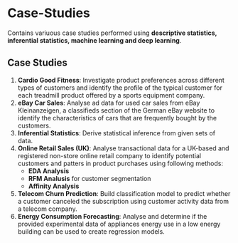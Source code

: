# Case-Studies

Contains variuous case studies performed using **descriptive statistics, inferential statistics, machine learning and deep learning**.

## Case Studies
1. **Cardio Good Fitness**: Investigate product preferences across different types of customers and identify the profile of the typical customer for each treadmill product offered by a sports equipment company.
2. **eBay Car Sales**:  Analyse ad data for used car sales from eBay Kleinanzeigen, a classifieds section of the German eBay website to identify the characteristics of cars that are frequently bought by the customers.
3. **Inferential Statistics**: Derive statistical inference from given sets of data.
4. **Online Retail Sales (UK)**: Analyse transactional data for a UK-based and registered non-store online retail company to identify potential customers and patters in product purchases using following methods:
    - **EDA Analysis**
    - **RFM Analusis** for customer segmentation
    - **Affinity Analysis**
5. **Telecom Churn Prediction**: Build classification model to predict whether a customer canceled the subscription using customer activity data from a telecom company.
6. **Energy Consumption Forecasting**: Analyse and determine if the provided experimental data of appliances energy use in a low energy building can be used to create regression models.


